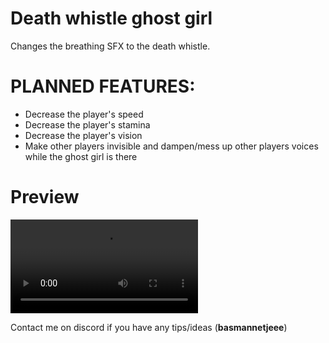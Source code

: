 # Death whistle ghost girl

Changes the breathing SFX to the death whistle.

# PLANNED FEATURES:
- Decrease the player's speed
- Decrease the player's stamina
- Decrease the player's vision
- Make other players invisible and dampen/mess up other players voices while the ghost girl is there

# Preview

![Showcase](https://simplicated.cc/images/qXW45kO.mp4 "Showcase of the whistle")

Contact me on discord if you have any tips/ideas (**basmannetjeee**)
